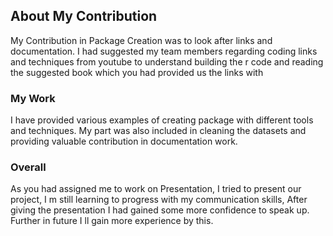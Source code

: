 ## About My Contribution
My Contribution in Package Creation was to look after links and documentation. I had suggested my team members regarding coding links and techniques from youtube to understand building the r code and reading the suggested book which you had provided us the links with

### My Work
I have provided various examples of creating package with different tools and techniques. My part was also included in cleaning the datasets and providing valuable contribution in documentation work.

### Overall
As you had assigned me to work on Presentation, I tried to present our project, I m still learning to progress with my communication skills, After giving the presentation I had gained some more confidence to speak up. Further in future I ll gain more experience by this.
